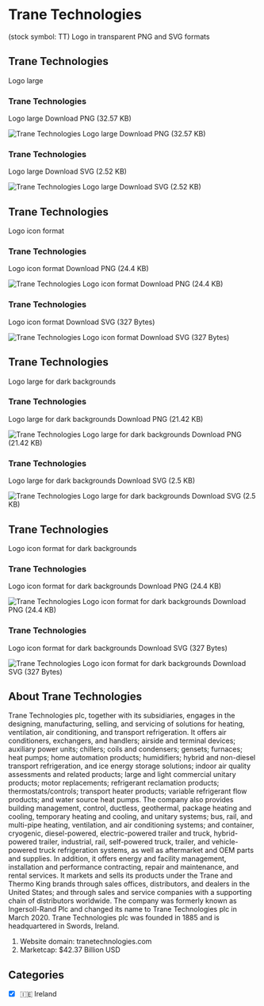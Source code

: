# Trane Technologies
 (stock symbol: TT) Logo in transparent PNG and SVG formats

## Trane Technologies
 Logo large

### Trane Technologies
 Logo large Download PNG (32.57 KB)

![Trane Technologies
 Logo large Download PNG (32.57 KB)](/img/orig/TT_BIG-4a802a30.png)

### Trane Technologies
 Logo large Download SVG (2.52 KB)

![Trane Technologies
 Logo large Download SVG (2.52 KB)](/img/orig/TT_BIG-fa764c7e.svg)

## Trane Technologies
 Logo icon format

### Trane Technologies
 Logo icon format Download PNG (24.4 KB)

![Trane Technologies
 Logo icon format Download PNG (24.4 KB)](/img/orig/TT-1a62c53f.png)

### Trane Technologies
 Logo icon format Download SVG (327 Bytes)

![Trane Technologies
 Logo icon format Download SVG (327 Bytes)](/img/orig/TT-16c21567.svg)

## Trane Technologies
 Logo large for dark backgrounds

### Trane Technologies
 Logo large for dark backgrounds Download PNG (21.42 KB)

![Trane Technologies
 Logo large for dark backgrounds Download PNG (21.42 KB)](/img/orig/TT_BIG.D-62da56be.png)

### Trane Technologies
 Logo large for dark backgrounds Download SVG (2.5 KB)

![Trane Technologies
 Logo large for dark backgrounds Download SVG (2.5 KB)](/img/orig/TT_BIG.D-5f3c889b.svg)

## Trane Technologies
 Logo icon format for dark backgrounds

### Trane Technologies
 Logo icon format for dark backgrounds Download PNG (24.4 KB)

![Trane Technologies
 Logo icon format for dark backgrounds Download PNG (24.4 KB)](/img/orig/TT.D-4279dbdf.png)

### Trane Technologies
 Logo icon format for dark backgrounds Download SVG (327 Bytes)

![Trane Technologies
 Logo icon format for dark backgrounds Download SVG (327 Bytes)](/img/orig/TT.D-9b6f430a.svg)

## About Trane Technologies


Trane Technologies plc, together with its subsidiaries, engages in the designing, manufacturing, selling, and servicing of solutions for heating, ventilation, air conditioning, and transport refrigeration. It offers air conditioners, exchangers, and handlers; airside and terminal devices; auxiliary power units; chillers; coils and condensers; gensets; furnaces; heat pumps; home automation products; humidifiers; hybrid and non-diesel transport refrigeration, and ice energy storage solutions; indoor air quality assessments and related products; large and light commercial unitary products; motor replacements; refrigerant reclamation products; thermostats/controls; transport heater products; variable refrigerant flow products; and water source heat pumps. The company also provides building management, control, ductless, geothermal, package heating and cooling, temporary heating and cooling, and unitary systems; bus, rail, and multi-pipe heating, ventilation, and air conditioning systems; and container, cryogenic, diesel-powered, electric-powered trailer and truck, hybrid-powered trailer, industrial, rail, self-powered truck, trailer, and vehicle-powered truck refrigeration systems, as well as aftermarket and OEM parts and supplies. In addition, it offers energy and facility management, installation and performance contracting, repair and maintenance, and rental services. It markets and sells its products under the Trane and Thermo King brands through sales offices, distributors, and dealers in the United States; and through sales and service companies with a supporting chain of distributors worldwide. The company was formerly known as Ingersoll-Rand Plc and changed its name to Trane Technologies plc in March 2020. Trane Technologies plc was founded in 1885 and is headquartered in Swords, Ireland.

1. Website domain: tranetechnologies.com
2. Marketcap: $42.37 Billion USD


## Categories
- [x] 🇮🇪 Ireland
